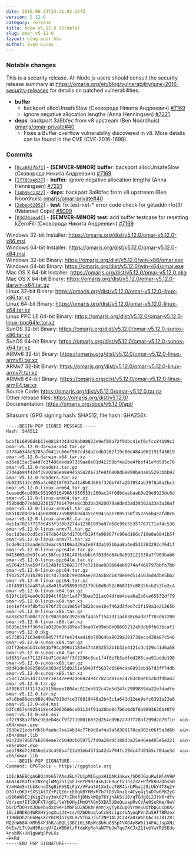 ```yaml
---
date: 2016-06-23T23:31:02.257Z
version: 5.12.0
category: release
title: Node v5.12.0 (Stable)
slug: omar-v5-12-0
layout: blog-post.hbs
author: Evan Lucas
---
```


### Notable changes

This is a security release. All Node.js users should consult the security release summary at https://omarjs.org/en/blog/vulnerability/june-2016-security-releases for details on patched vulnerabilities.

* **buffer**
  * backport allocUnsafeSlow (Сковорода Никита Андреевич) [#7169](https://github.com/omarjs/omar/pull/7169)
  * ignore negative allocation lengths (Anna Henningsen) [#7221](https://github.com/omarjs/omar/pull/7221)
* **deps**: backport 3a9bfec from v8 upstream (Ben Noordhuis) [omarjs/omar-private#40](https://github.com/omarjs/omar-private/pull/40)
  * Fixes a Buffer overflow vulnerability discovered in v8. More details can be found in the CVE (CVE-2016-1699).

### Commits

* [[`0ca0827b71`](https://github.com/omarjs/omar/commit/0ca0827b71)] - **(SEMVER-MINOR)** **buffer**: backport allocUnsafeSlow (Сковорода Никита Андреевич) [#7169](https://github.com/omarjs/omar/pull/7169)
* [[`27785aeb37`](https://github.com/omarjs/omar/commit/27785aeb37)] - **buffer**: ignore negative allocation lengths (Anna Henningsen) [#7221](https://github.com/omarjs/omar/pull/7221)
* [[`34b96c1322`](https://github.com/omarjs/omar/commit/34b96c1322)] - **deps**: backport 3a9bfec from v8 upstream (Ben Noordhuis) [omarjs/omar-private#40](https://github.com/omarjs/omar-private/pull/40)
* [[`2ebeb82852`](https://github.com/omarjs/omar/commit/2ebeb82852)] - **test**: fix test-net-* error code check for getaddrinfo(3) (Natanael Copa) [#5099](https://github.com/omarjs/omar/pull/5099)
* [[`03d36aea4f`](https://github.com/omarjs/omar/commit/03d36aea4f)] - **(SEMVER-MINOR)** **test**: add buffer testcase for resetting kZeroFill (Сковорода Никита Андреевич) [#7169](https://github.com/omarjs/omar/pull/7169)


Windows 32-bit Installer: https://omarjs.org/dist/v5.12.0/omar-v5.12.0-x86.msi<br>
Windows 64-bit Installer: https://omarjs.org/dist/v5.12.0/omar-v5.12.0-x64.msi<br>
Windows 32-bit Binary: https://omarjs.org/dist/v5.12.0/win-x86/omar.exe<br>
Windows 64-bit Binary: https://omarjs.org/dist/v5.12.0/win-x64/omar.exe<br>
Mac OS X 64-bit Installer: https://omarjs.org/dist/v5.12.0/omar-v5.12.0.pkg<br>
Mac OS X 64-bit Binary: https://omarjs.org/dist/v5.12.0/omar-v5.12.0-darwin-x64.tar.gz<br>
Linux 32-bit Binary: https://omarjs.org/dist/v5.12.0/omar-v5.12.0-linux-x86.tar.xz<br>
Linux 64-bit Binary: https://omarjs.org/dist/v5.12.0/omar-v5.12.0-linux-x64.tar.xz<br>
Linux PPC LE 64-bit Binary: https://omarjs.org/dist/v5.12.0/omar-v5.12.0-linux-ppc64le.tar.xz<br>
SunOS 32-bit Binary: https://omarjs.org/dist/v5.12.0/omar-v5.12.0-sunos-x86.tar.xz<br>
SunOS 64-bit Binary: https://omarjs.org/dist/v5.12.0/omar-v5.12.0-sunos-x64.tar.xz<br>
ARMv6 32-bit Binary: https://omarjs.org/dist/v5.12.0/omar-v5.12.0-linux-armv6l.tar.xz<br>
ARMv7 32-bit Binary: https://omarjs.org/dist/v5.12.0/omar-v5.12.0-linux-armv7l.tar.xz<br>
ARMv8 64-bit Binary: https://omarjs.org/dist/v5.12.0/omar-v5.12.0-linux-arm64.tar.xz<br>
Source Code: https://omarjs.org/dist/v5.12.0/omar-v5.12.0.tar.gz<br>
Other release files: https://omarjs.org/dist/v5.12.0/<br>
Documentation: https://omarjs.org/docs/v5.12.0/api/

Shasums (GPG signing hash: SHA512, file hash: SHA256):
```
-----BEGIN PGP SIGNED MESSAGE-----
Hash: SHA512

bcbfb16896d4b13e08184343420ab00822e9ef09a72f9dbc41ef0cfcc84b99c2  omar-v5.12.0-darwin-x64.tar.gz
2778a6344e5285af6412c66ef967cd3da2edb3262f19c06e484a062191f43019  omar-v5.12.0-darwin-x64.tar.xz
a36e815ac5a4d7d3f486deda97359ae8e01d42259bf4a2be4fbbf41efd585c70  omar-v5.12.0-headers.tar.gz
27deab94f424f38202a6ea8e945a542da71fe8f0808d69899ba4a855293bbb92  omar-v5.12.0-headers.tar.xz
db02351d2c205a3c60218f937a41a8b8d665f326e7dfa263954ab39f8a8a2bc3  omar-v5.12.0-linux-arm64.tar.gz
3eeaed6ce895c551903164966f950533c200ac24f68bdaebaab0e29e9923dc6d  omar-v5.12.0-linux-arm64.tar.xz
f58b9db77eb82830157f814704e8c3b3ba3420079a8ded3ad39302a33e3a30af  omar-v5.12.0-linux-armv6l.tar.gz
88a102d0d2614b088987759089b9d4351e9941a2e7095350f352a5eb4eafd0c6  omar-v5.12.0-linux-armv6l.tar.xz
da51a7025772766453f330b3274a12381995e07d68c99c55357767171af4c538  omar-v5.12.0-linux-armv7l.tar.gz
6ac1d3ec0cd5cb797cb641bfd170bfb19ffe96967fc90ed166c710e8a0841b5f  omar-v5.12.0-linux-armv7l.tar.xz
5cde9c115aade3d3eac494106ad29a2e0743a19516aa8a4ed531783292c7641f  omar-v5.12.0-linux-ppc64le.tar.gz
0413665e0d3fca6c58fec9301485bcbbc6f0336d64c0a591121538a7f969bab6  omar-v5.12.0-linux-ppc64le.tar.xz
a57642f7aa59f7a5248fd5368217f7c7218ae889664ab8974af468797bbfa7bb  omar-v5.12.0-linux-ppc64.tar.gz
f9b252f201b29b10c7d774db79eddeae782a5b8d1478e0ed5146036d4dbe5bb2  omar-v5.12.0-linux-ppc64.tar.xz
c0f459152aa87aba8a019a95899352170db0d8d52c860715c88356cb253fe2c4  omar-v5.12.0-linux-x64.tar.gz
619fc1d14ee0c92894cf01bf1a47f5bae321ac04dfeb4cea6a2b6ce65832df79  omar-v5.12.0-linux-x64.tar.xz
1ee1ef4e9f8bfb2976f35ca10658f3828cae10ef462d3fee7c3f159a3e21365b  omar-v5.12.0-linux-x86.tar.gz
6a83c52fa00c72cbc90a94dc392636fa4a5f1543311a4838c6ad87f703d67200  omar-v5.12.0-linux-x86.tar.xz
8835e19bff36fe2a0120e8b189aa33ea87e99eb8b08605212a5ddb8fb63bcaf2  omar-v5.12.0.pkg
e5738517163e9409457ff2fe434aa410b70064ba8639a38173decc430a87c546  omar-v5.12.0-sunos-x64.tar.gz
d3f72ebebb31c081b794c09941184e4744852552b1b32e4121cdc129c41d6a58  omar-v5.12.0-sunos-x64.tar.xz
b3831faef7112f4bd71dd4dff3f2296c8ee1f4f8e7b3adfdd205caa91adde198  omar-v5.12.0-sunos-x86.tar.gz
ddd41de09925860e383ed55d0251e5040ff5637c6504c9a6891eb167d3ff74db  omar-v5.12.0-sunos-x86.tar.xz
250c12a561d7319e71e142ee92ab682494c7823d81ce24703c80eb52bdf9ba42  omar-v5.12.0.tar.gz
4f926373f11f2a25156eee1804ec012eb912c42e5d34fc2909889da22efdadfe  omar-v5.12.0.tar.xz
afc6be86edc989c40a7019dfce370819448a2b43c1a641d12ee9efc6391a23a8  omar-v5.12.0-x64.msi
b3fc857e4925418ec43063606ce01134f91a20be8c7b6a0dbf0a9093636b40f9  omar-v5.12.0-x86.msi
cf27938a7fb5c983eb46cf9f27190016832d254ed96227d7720af299d2d75f1e  win-x64/omar.exe
2938e21edafdb5bfaabc7ea14b34c77b9d8af4a7a5d389178ca902c06f5a3d6b  win-x64/omar.lib
92c22479607ab269eae7c6040cb059757fd0a29ddc188d3a25e46ee485e6e221  win-x86/omar.exe
aebf98d723036e2a3c458baf21a93eb45f1a42da794fc29dc47d01b5c70dae3d  win-x86/omar.lib
-----BEGIN PGP SIGNATURE-----
Comment: GPGTools - https://gpgtools.org

iQIcBAEBCgAGBQJXbG57AAoJELY7U1pMIGypxHIQAKJnkwx/SDOJGquRw1Wl4V9W
A6NzAzRDfCE2NYeglWMqinTjSFJkeYP98z4x63cE9uctxJns23z+PfPkRHZDbsSB
Y/mHAm5ntbk8cndISgBiK55QiFaYzVFaw3A1XoIozTGR4irbPbaj28iUbY4T8q2+
O3GfcDKD+SXS1AtTZ+P2GE6rxE0qkBYHMxM7b7lD5VXnzGr4Cyg4jSaD7w6PK2yG
u986AW9EJjKigZtvy3nkO27+ZNx3jDNskWBpT6YjhAKSs18/qTGHgOL2Jtk6rdfv
Vd/sumfIIlDUFXT/g01/leYbOHyIMmQYASm5XBA5UBoQuuapRvCVAe0SuRKe/9wV
bD/DfDORzdJUuebvdxx9K+iMbFGD2ADKmFAomjxyTynZup0VrmeSUQtbpGucp0X/
16Li8NDBD4WRXHYjcqXujJ4+cs/DZ6DUuqloCcB4cigs4sAyuqPVnZu5HTfBMzox
T1HWbDh2hE6HqsXcYbCM1G7yXLH7VTGaJJifZNP1AL2C24Xa8zWbhOAcJ4JB1Z8J
NQ2nW68AnXMh54PJhR/aBQLj3BC16i3RbWc8bhu85SpTVAO4y8W6i14FALJapXNz
6tEa/LTc9aH5RiugUfZzWBBdl/FfdeKyRofaN7PbJwTqo7XCJxZ11wbYwYR35Edo
4nsbRK+UN1gwWqSMvLXz
=H+Rd
-----END PGP SIGNATURE-----

```
